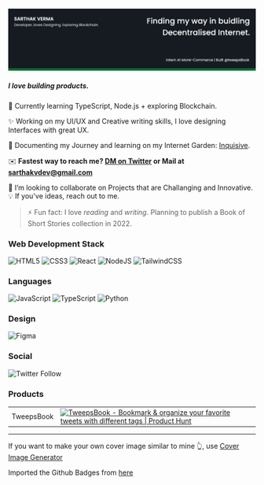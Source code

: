 ![Banner](./banner.png)

##### I love building products.

🌱 Currently learning TypeScript, Node.js + exploring Blockchain.

✨ Working on my UI/UX and Creative writing skills, I love designing Interfaces with great UX.

📒 Documenting my Journey and learning on my Internet Garden: [Inquisive](https://inquisitive.netlify.app).

✉️ <b>Fastest way to reach me? [DM on Twitter](https://twitter.com/srthkv) or Mail at sarthakvdev@gmail.com</b>

🤝 I’m looking to collaborate on Projects that are Challanging and Innovative.
   💡 If you've ideas, reach out to me.

> ⚡ Fun fact: I love *reading* and *writing*. Planning to publish a Book of Short Stories collection in 2022.

### Web Development Stack
<div style="display:inline-block">
    <img alt="HTML5" src="https://img.shields.io/badge/html5%20-%23E34F26.svg?&style=for-the-badge&logo=html5&logoColor=white"/>
    <img alt="CSS3" src="https://img.shields.io/badge/css3%20-%231572B6.svg?&style=for-the-badge&logo=css3&logoColor=white"/>
    <img alt="React" src="https://img.shields.io/badge/react%20-%2320232a.svg?&style=for-the-badge&logo=react&logoColor=%2361DAFB"/>
    <img alt="NodeJS" src="https://img.shields.io/badge/node.js%20-%2343853D.svg?&style=for-the-badge&logo=node.js&logoColor=white"/>
    <img alt="TailwindCSS" src="https://img.shields.io/badge/tailwindcss%20-%2338B2AC.svg?&style=for-the-badge&logo=tailwind-css&logoColor=white"/>
</div>

### Languages
<div style="display:inline-block">
    <img alt="JavaScript" src="https://img.shields.io/badge/javascript%20-%23323330.svg?&style=for-the-badge&logo=javascript&logoColor=%23F7DF1E"/>
    <img alt="TypeScript" src="https://img.shields.io/badge/typescript-%23007ACC.svg?style=for-the-badge&logo=typescript&logoColor=white"/>
    <img alt="Python" src="https://img.shields.io/badge/python%20-%2314354C.svg?&style=for-the-badge&logo=python&logoColor=white"/>
</div>

### Design
<img alt="Figma" src="https://img.shields.io/badge/figma%20-%23F24E1E.svg?&style=for-the-badge&logo=figma&logoColor=white"/>
            
### Social
![Twitter Follow](https://img.shields.io/twitter/follow/srthkv?label=Sarthak%20Verma&style=social)

### Products
<table>
    <tr>
        <td>TweepsBook</td>
        <td><a href="https://www.producthunt.com/posts/tweepsbook?utm_source=badge-featured&utm_medium=badge&utm_souce=badge-tweepsbook" target="_blank"><img src="https://api.producthunt.com/widgets/embed-image/v1/featured.svg?post_id=290169&theme=light" alt="TweepsBook - Bookmark & organize your favorite tweets with different tags | Product Hunt" style="width: 180; height: 45px;" width="180" height="45" /></a></td>
    </tr>
</table>


---
If you want to make your own cover image similar to mine 👆, use [Cover Image Generator](http://cover-image-generator.netlify.com/)

Imported the Github Badges from [here](https://github.com/Ileriayo/markdown-badges)
